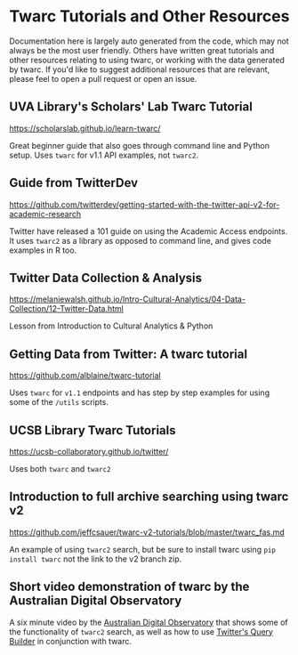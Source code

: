 # Twarc Tutorials and Other Resources

Documentation here is largely auto generated from the code, which may not always be the most user friendly. Others have written great tutorials and other resources relating to using twarc, or working with the data generated by twarc. If you'd like to suggest additional resources that are relevant, please feel to open a pull request or open an issue.

## UVA Library's Scholars' Lab Twarc Tutorial

<https://scholarslab.github.io/learn-twarc/>

Great beginner guide that also goes through command line and Python setup. Uses `twarc` for v1.1 API examples, not `twarc2`.

## Guide from TwitterDev

<https://github.com/twitterdev/getting-started-with-the-twitter-api-v2-for-academic-research>

Twitter have released a 101 guide on using the Academic Access endpoints. It uses `twarc2` as a library as opposed to command line, and gives code examples in R too.

## Twitter Data Collection & Analysis

<https://melaniewalsh.github.io/Intro-Cultural-Analytics/04-Data-Collection/12-Twitter-Data.html>

Lesson from Introduction to Cultural Analytics & Python

## Getting Data from Twitter: A twarc tutorial

<https://github.com/alblaine/twarc-tutorial>

Uses `twarc` for `v1.1` endpoints and has step by step examples for using some of the `/utils` scripts.

## UCSB Library Twarc Tutorials

<https://ucsb-collaboratory.github.io/twitter/>

Uses both `twarc` and `twarc2`

## Introduction to full archive searching using twarc v2

<https://github.com/jeffcsauer/twarc-v2-tutorials/blob/master/twarc_fas.md>

An example of using `twarc2` search, but be sure to install twarc using `pip install twarc` not the link to the v2 branch zip.

## Short video demonstration of twarc by the Australian Digital Observatory

A six minute video by the [Australian Digital Observatory](https://www.digitalobservatory.net.au/) that shows some of the functionality of `twarc2` search, as well as how to use [Twitter's Query Builder](https://developer.twitter.com/apitools/query?query=) in conjunction with twarc.
